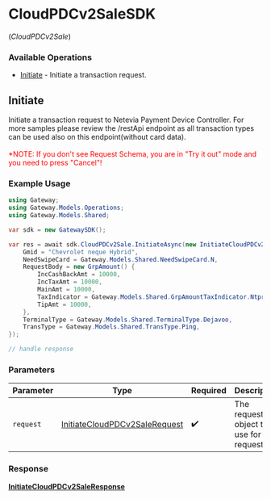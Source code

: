 # CloudPDCv2SaleSDK
(*CloudPDCv2Sale*)

### Available Operations

* [Initiate](#initiate) - Initiate a transaction request.

## Initiate

Initiate a transaction request to Netevia Payment Device Controller. For more samples please review the /restApi endpoint as all transaction types can be used also on this endpoint(without card data). 
<br><br><span style="color:red">*NOTE: If you don't see Request Schema, you are in "Try it out" mode and you need to press "Cancel"!</span>


### Example Usage

```csharp
using Gateway;
using Gateway.Models.Operations;
using Gateway.Models.Shared;

var sdk = new GatewaySDK();

var res = await sdk.CloudPDCv2Sale.InitiateAsync(new InitiateCloudPDCv2SaleRequest() {
    Gmid = "Chevrolet neque Hybrid",
    NeedSwipeCard = Gateway.Models.Shared.NeedSwipeCard.N,
    RequestBody = new GrpAmount() {
        IncCashBackAmt = 10000,
        IncTaxAmt = 10000,
        MainAmt = 10000,
        TaxIndicator = Gateway.Models.Shared.GrpAmountTaxIndicator.Ntprvd,
        TipAmt = 10000,
    },
    TerminalType = Gateway.Models.Shared.TerminalType.Dejavoo,
    TransType = Gateway.Models.Shared.TransType.Ping,
});

// handle response
```

### Parameters

| Parameter                                                                                 | Type                                                                                      | Required                                                                                  | Description                                                                               |
| ----------------------------------------------------------------------------------------- | ----------------------------------------------------------------------------------------- | ----------------------------------------------------------------------------------------- | ----------------------------------------------------------------------------------------- |
| `request`                                                                                 | [InitiateCloudPDCv2SaleRequest](../../models/operations/InitiateCloudPDCv2SaleRequest.md) | :heavy_check_mark:                                                                        | The request object to use for the request.                                                |


### Response

**[InitiateCloudPDCv2SaleResponse](../../models/operations/InitiateCloudPDCv2SaleResponse.md)**

